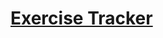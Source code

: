 # [Exercise Tracker](https://www.freecodecamp.org/learn/apis-and-microservices/apis-and-microservices-projects/exercise-tracker)

